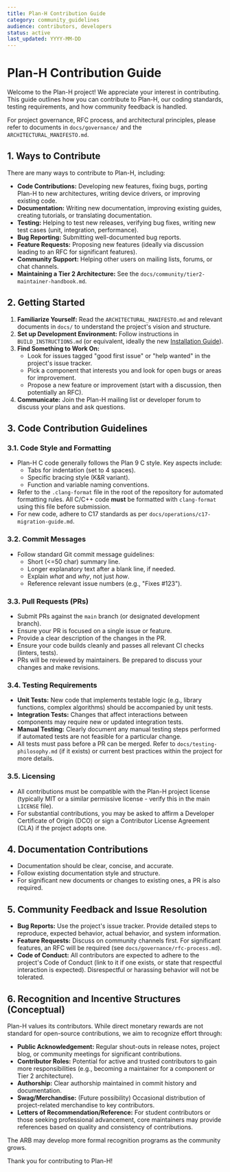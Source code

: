 ```yaml
---
title: Plan-H Contribution Guide
category: community_guidelines
audience: contributors, developers
status: active
last_updated: YYYY-MM-DD
---
```

# Plan-H Contribution Guide

Welcome to the Plan-H project! We appreciate your interest in contributing. This guide outlines how you can contribute to Plan-H, our coding standards, testing requirements, and how community feedback is handled.

For project governance, RFC process, and architectural principles, please refer to documents in `docs/governance/` and the `ARCHITECTURAL_MANIFESTO.md`.

## 1. Ways to Contribute

There are many ways to contribute to Plan-H, including:

*   **Code Contributions:** Developing new features, fixing bugs, porting Plan-H to new architectures, writing device drivers, or improving existing code.
*   **Documentation:** Writing new documentation, improving existing guides, creating tutorials, or translating documentation.
*   **Testing:** Helping to test new releases, verifying bug fixes, writing new test cases (unit, integration, performance).
*   **Bug Reporting:** Submitting well-documented bug reports.
*   **Feature Requests:** Proposing new features (ideally via discussion leading to an RFC for significant features).
*   **Community Support:** Helping other users on mailing lists, forums, or chat channels.
*   **Maintaining a Tier 2 Architecture:** See the `docs/community/tier2-maintainer-handbook.md`.

## 2. Getting Started

1.  **Familiarize Yourself:** Read the `ARCHITECTURAL_MANIFESTO.md` and relevant documents in `docs/` to understand the project's vision and structure.
2.  **Set up Development Environment:** Follow instructions in `BUILD_INSTRUCTIONS.md` (or equivalent, ideally the new [Installation Guide](../installation_guide/README.md)).
3.  **Find Something to Work On:**
    *   Look for issues tagged "good first issue" or "help wanted" in the project's issue tracker.
    *   Pick a component that interests you and look for open bugs or areas for improvement.
    *   Propose a new feature or improvement (start with a discussion, then potentially an RFC).
4.  **Communicate:** Join the Plan-H mailing list or developer forum to discuss your plans and ask questions.

## 3. Code Contribution Guidelines

### 3.1. Code Style and Formatting
*   Plan-H C code generally follows the Plan 9 C style. Key aspects include:
    *   Tabs for indentation (set to 4 spaces).
    *   Specific bracing style (K&R variant).
    *   Function and variable naming conventions.
*   Refer to the `.clang-format` file in the root of the repository for automated formatting rules. All C/C++ code **must** be formatted with `clang-format` using this file before submission.
*   For new code, adhere to C17 standards as per `docs/operations/c17-migration-guide.md`.

### 3.2. Commit Messages
*   Follow standard Git commit message guidelines:
    *   Short (<=50 char) summary line.
    *   Longer explanatory text after a blank line, if needed.
    *   Explain *what* and *why*, not just *how*.
    *   Reference relevant issue numbers (e.g., "Fixes #123").

### 3.3. Pull Requests (PRs)
*   Submit PRs against the `main` branch (or designated development branch).
*   Ensure your PR is focused on a single issue or feature.
*   Provide a clear description of the changes in the PR.
*   Ensure your code builds cleanly and passes all relevant CI checks (linters, tests).
*   PRs will be reviewed by maintainers. Be prepared to discuss your changes and make revisions.

### 3.4. Testing Requirements
*   **Unit Tests:** New code that implements testable logic (e.g., library functions, complex algorithms) should be accompanied by unit tests.
*   **Integration Tests:** Changes that affect interactions between components may require new or updated integration tests.
*   **Manual Testing:** Clearly document any manual testing steps performed if automated tests are not feasible for a particular change.
*   All tests must pass before a PR can be merged. Refer to `docs/testing-philosophy.md` (if it exists) or current best practices within the project for more details.

### 3.5. Licensing
*   All contributions must be compatible with the Plan-H project license (typically MIT or a similar permissive license - verify this in the main `LICENSE` file).
*   For substantial contributions, you may be asked to affirm a Developer Certificate of Origin (DCO) or sign a Contributor License Agreement (CLA) if the project adopts one.

## 4. Documentation Contributions

*   Documentation should be clear, concise, and accurate.
*   Follow existing documentation style and structure.
*   For significant new documents or changes to existing ones, a PR is also required.

## 5. Community Feedback and Issue Resolution

*   **Bug Reports:** Use the project's issue tracker. Provide detailed steps to reproduce, expected behavior, actual behavior, and system information.
*   **Feature Requests:** Discuss on community channels first. For significant features, an RFC will be required (see `docs/governance/rfc-process.md`).
*   **Code of Conduct:** All contributors are expected to adhere to the project's Code of Conduct (link to it if one exists, or state that respectful interaction is expected). Disrespectful or harassing behavior will not be tolerated.

## 6. Recognition and Incentive Structures (Conceptual)

Plan-H values its contributors. While direct monetary rewards are not standard for open-source contributions, we aim to recognize effort through:
*   **Public Acknowledgement:** Regular shout-outs in release notes, project blog, or community meetings for significant contributions.
*   **Contributor Roles:** Potential for active and trusted contributors to gain more responsibilities (e.g., becoming a maintainer for a component or Tier 2 architecture).
*   **Authorship:** Clear authorship maintained in commit history and documentation.
*   **Swag/Merchandise:** (Future possibility) Occasional distribution of project-related merchandise to key contributors.
*   **Letters of Recommendation/Reference:** For student contributors or those seeking professional advancement, core maintainers may provide references based on quality and consistency of contributions.

The ARB may develop more formal recognition programs as the community grows.

Thank you for contributing to Plan-H!
